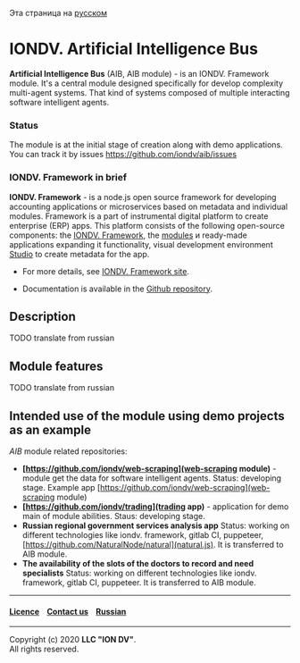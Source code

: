 Эта страница на [русском](./README_RU.md)

# IONDV. Artificial Intelligence Bus

**Artificial Intelligence Bus** (AIB, AIB module) - is an IONDV. Framework module. It's a central module designed specifically for 
develop complexity multi-agent systems. That kind of systems composed of multiple interacting software intelligent agents.

### Status
The module is at the initial stage of creation along with demo applications. You can track it by issues https://github.com/iondv/aib/issues

### IONDV. Framework in brief

**IONDV. Framework** - is a node.js open source framework for developing accounting applications
or microservices based on metadata and individual modules. Framework is a part of 
instrumental digital platform to create enterprise 
(ERP) apps. This platform consists of the following open-source components: the [IONDV. Framework](https://github.com/iondv/framework), the
[modules](https://github.com/topics/iondv-module) и ready-made applications expanding it
functionality, visual development environment [Studio](https://github.com/iondv/studio) to create metadata for the app.

* For more details, see [IONDV. Framework site](https://iondv.com). 

* Documentation is available in the [Github repository](https://github.com/iondv/framework/blob/master/docs/en/index.md).

## Description
TODO translate from russian
   
## Module features

TODO translate from russian

## Intended use of the module using demo projects as an example
 
 _AIB_ module related repositories:
 * **[https://github.com/iondv/web-scraping](web-scraping module)** - module get the data for software intelligent agents. 
 Status: developing stage. Example app [https://github.com/iondv/web-scraping](web-scraping module)
 * **[https://github.com/iondv/trading](trading app)** - application for demo main of module abilities. Staus: developing stage. 
 * **Russian regional government services analysis app** Status: working on different technologies like iondv. framework, gitlab CI, puppeteer, 
 [https://github.com/NaturalNode/natural](natural.js). It is transferred to AIB module.
 * **The availability of the slots of the doctors to record and need specialists** Status: working on different technologies 
 like iondv. framework, gitlab CI, puppeteer. It is transferred to AIB module.
 
  
 --------------------------------------------------------------------------  
 
 
  #### [Licence](/LICENSE) &ensp;  [Contact us](https://iondv.ru) &ensp;  [Russian](./README_RU.md)   &ensp;           
 
 
 --------------------------------------------------------------------------  
 
 Copyright (c) 2020 **LLC "ION DV"**.  
 All rights reserved. 
